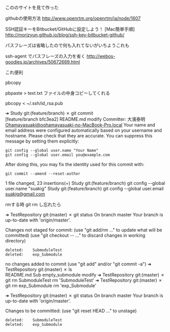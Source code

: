  こののサイトを見て作った

githubの使用方法
http://www.openrtm.org/openrtm/ja/node/1607

SSH認証キーをBitbucket/GitHubに設定しよう！ [Mac簡単手順]
http://morizyun.github.io/blog/ssh-key-bitbucket-github/


パスフレーズは省略したので何も入れてないがいちようこれも

ssh-agent でパスフレーズの入力を省く
http://webos-goodies.jp/archives/50672669.html

これ便利

pbcopy

pbpaste > text.txt
ファイルの中身コピーしてくれる

pbcopy < ~/.ssh/id_rsa.pub





➜  Study git:(feature/branch) ✗ git commit                     
[feature/branch bfc3ea2] README.md modify
 Committer: 大濱泰明 <Ohamayasuaki@oohamayasuaki-no-MacBook-Pro.local>
Your name and email address were configured automatically based
on your username and hostname. Please check that they are accurate.
You can suppress this message by setting them explicitly:

    git config --global user.name "Your Name"
    git config --global user.email you@example.com

After doing this, you may fix the identity used for this commit with:

    git commit --amend --reset-author

 1 file changed, 23 insertions(+)
Study git:(feature/branch) git config --global user.name "suakig"
Study git:(feature/branch) git config --global user.email suakig@gmail.com







rmする時 git rm し忘れたら


➜  TestRepository git:(master) ✗ git status
On branch master
Your branch is up-to-date with 'origin/master'.

Changes not staged for commit:
  (use "git add/rm <file>..." to update what will be committed)
  (use "git checkout -- <file>..." to discard changes in working directory)

    deleted:    SubmoduleTest
    deleted:    exp_Submodule

no changes added to commit (use "git add" and/or "git commit -a")
➜  TestRepository git:(master) ✗ ls        
README.md       Sub             empty_submodule modify
➜  TestRepository git:(master) ✗ git rm SubmoduleTest
rm 'SubmoduleTest'
➜  TestRepository git:(master) ✗ git rm exp_Submodule
rm 'exp_Submodule'

➜  TestRepository git:(master) ✗ git status
On branch master
Your branch is up-to-date with 'origin/master'.

Changes to be committed:
  (use "git reset HEAD <file>..." to unstage)

    deleted:    SubmoduleTest
    deleted:    exp_Submodule

